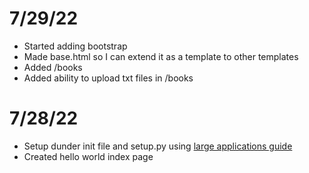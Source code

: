 # 7/29/22
- Started adding bootstrap
- Made base.html so I can extend it as a template to other templates 
- Added /books
- Added ability to upload txt files in /books

# 7/28/22
- Setup dunder init file and setup.py using [large applications guide](https://flask.palletsprojects.com/en/2.1.x/patterns/packages/)
- Created hello world index page 
  